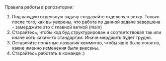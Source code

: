 Правила работы в репозитории: 
1. Под каждую отдельную задачу создавайте отдельную ветку. Только после того, как вы уверены, что работа по данной задаче завершена - замерджите это с главной веткой (main)
2. Старайтесь, чтобы код буд структурирован и соответствовал так или иначе хоть каким-то стандартам. Иначе мерджить будет трудно. 
3. Оставляйте понятные названия коммитов, чтобы явно было понятно, какие именно изменения были внесены.
4. Старайтесь работать в команде :) 

